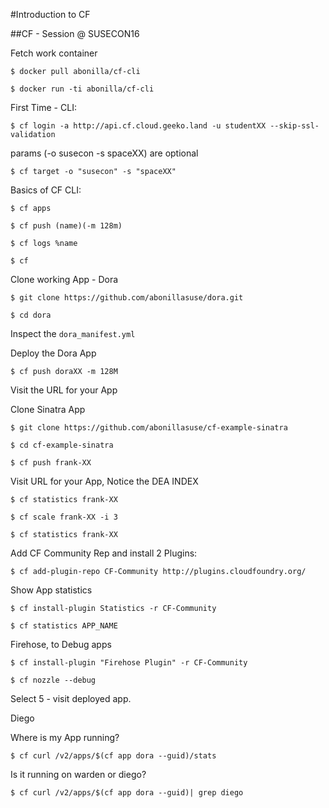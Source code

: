#Introduction to CF

##CF - Session @ SUSECON16

Fetch work container


    $ docker pull abonilla/cf-cli

    $ docker run -ti abonilla/cf-cli


First Time - CLI:

    $ cf login -a http://api.cf.cloud.geeko.land -u studentXX --skip-ssl-validation

params (-o susecon -s spaceXX) are optional

    $ cf target -o "susecon" -s "spaceXX"

Basics of CF CLI:

    $ cf apps

    $ cf push (name)(-m 128m)

    $ cf logs %name

    $ cf



Clone working App - Dora
    
    $ git clone https://github.com/abonillasuse/dora.git

    $ cd dora


Inspect the `dora_manifest.yml`

Deploy the Dora App

    $ cf push doraXX -m 128M

Visit the URL for your App

Clone Sinatra App
    
    $ git clone https://github.com/abonillasuse/cf-example-sinatra

    $ cd cf-example-sinatra

    $ cf push frank-XX

Visit URL for your App, Notice the DEA INDEX

    $ cf statistics frank-XX

    $ cf scale frank-XX -i 3

    $ cf statistics frank-XX


Add CF Community Rep and install 2 Plugins:

    $ cf add-plugin-repo CF-Community http://plugins.cloudfoundry.org/


Show App statistics

    $ cf install-plugin Statistics -r CF-Community

    $ cf statistics APP_NAME



Firehose, to Debug apps

    $ cf install-plugin "Firehose Plugin" -r CF-Community

    $ cf nozzle --debug

Select 5 - visit deployed app.


Diego


Where is my App running?

    $ cf curl /v2/apps/$(cf app dora --guid)/stats


Is it running on warden or diego?

    $ cf curl /v2/apps/$(cf app dora --guid)| grep diego
